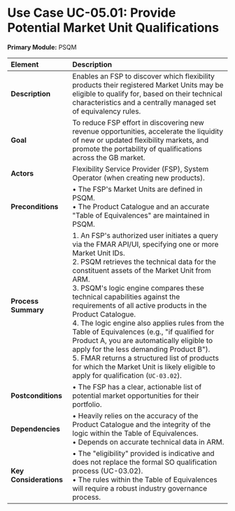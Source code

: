 # Use Case UC-05.01: Provide Potential Market Unit Qualifications
**Primary Module:** PSQM

| Element             | Description                                                                                                                                                                                                                                      |
| :------------------ | :----------------------------------------------------------------------------------------------------------------------------------------------------------------------------------------------------------------------------------------------- |
| **Description**     | Enables an FSP to discover which flexibility products their registered Market Units may be eligible to qualify for, based on their technical characteristics and a centrally managed set of equivalency rules.                                           |
| **Goal**            | To reduce FSP effort in discovering new revenue opportunities, accelerate the liquidity of new or updated flexibility markets, and promote the portability of qualifications across the GB market.                                                     |
| **Actors**          | Flexibility Service Provider (FSP), System Operator (when creating new products).                                                                                                                                                                 |
| **Preconditions**   | • The FSP's Market Units are defined in PSQM. <br> • The Product Catalogue and an accurate "Table of Equivalences" are maintained in PSQM.                                                                                                |
| **Process Summary** | 1. An FSP's authorized user initiates a query via the FMAR API/UI, specifying one or more Market Unit IDs. <br> 2. PSQM retrieves the technical data for the constituent assets of the Market Unit from ARM. <br> 3. PSQM's logic engine compares these technical capabilities against the requirements of all active products in the Product Catalogue. <br> 4. The logic engine also applies rules from the Table of Equivalences (e.g., "if qualified for Product A, you are automatically eligible to apply for the less demanding Product B"). <br> 5. FMAR returns a structured list of products for which the Market Unit is likely eligible to apply for qualification (`UC-03.02`). |
| **Postconditions**  | • The FSP has a clear, actionable list of potential market opportunities for their portfolio. |
| **Dependencies**    | • Heavily relies on the accuracy of the Product Catalogue and the integrity of the logic within the Table of Equivalences. <br> • Depends on accurate technical data in ARM.                                                               |
| **Key Considerations** | • The "eligibility" provided is indicative and does not replace the formal SO qualification process (UC-03.02). <br> • The rules within the Table of Equivalences will require a robust industry governance process. |
